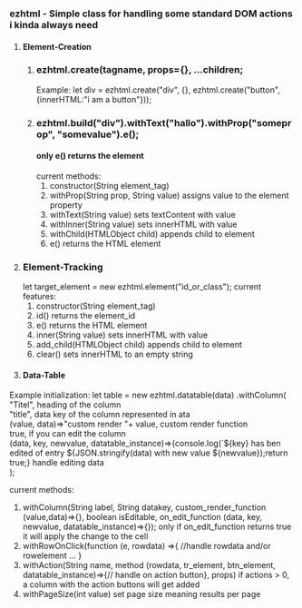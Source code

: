 ### ezhtml - Simple class for handling some standard DOM actions i kinda always need

1. #### Element-Creation
   1. ### ezhtml.create(tagname, props={}, ...children;
      Example:
      let div = ezhtml.create("div", {}, ezhtml.create("button", {innerHTML:"i am a button"}));
   2. ### ezhtml.build("div").withText("hallo").withProp("someprop", "somevalue").e();
      #### only e() returns the element
      current methods:
        1. constructor(String element_tag)
        2. withProp(String prop, String value)
             assigns value to the element property
        3. withText(String value)
           sets textContent with value
        4. withInner(String value)
           sets innerHTML with value
        5. withChild(HTMLObject child)
           appends child to element
        7. e()
           returns the HTML element
2. ### Element-Tracking
   let target_element = new ezhtml.element("id_or_class");
   current features:
     1. constructor(String element_tag)
     2. id()
        returns the element_id
    3. e()
        returns the HTML element
     4. inner(String value)
        sets innerHTML with value
     5. add_child(HTMLObject child)
        appends child to element
     6. clear()
        sets innerHTML to an empty string
3. #### Data-Table
  Example initialization:
  let table = new ezhtml.datatable(data)
              .withColumn(<br>
                "Titel",  heading of the column<br>
                "title",  data key of the column represented in ata<br>
                (value, data)=>"custom render "+ value, custom render function<br>
                true, if you can edit the column<br>
                (data, key, newvalue, datatable_instance)=>{console.log(`${key} has ben edited of entry ${JSON.stringify(data) with new value ${newvalue});return true;} handle editing data<br>
              );


  current methods:
  1. withColumn(String label, String datakey, custom_render_function (value,data)=>{}, boolean isEditable, on_edit_function (data, key, newvalue, datatable_instance)=>{});
      only if on_edit_function returns true it will apply the change to the cell
  2. withRowOnClick(function (e, rowdata) =>{ //handle rowdata and/or rowelement ... }
  3. withAction(String name, method (rowdata, tr_element, btn_element, datatable_instance)=>{// handle on action button}, props)
      if actions > 0, a column with the action buttons will get added
   4. withPageSize(int value)
      set page size meaning results per page


